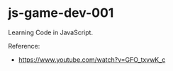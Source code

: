 # js-game-dev-001

Learning Code in JavaScript.

Reference:
- https://www.youtube.com/watch?v=GFO_txvwK_c
